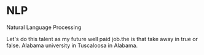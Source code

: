 # NLP
Natural Language Processing
  
Let's do this talent as my future well paid job.the
is that take away
in true or false. 
Alabama university in Tuscaloosa in Alabama.  
     
  
    
 
